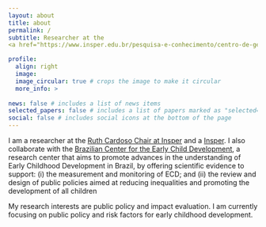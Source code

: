 ```yaml
---
layout: about
title: about
permalink: /
subtitle: Researcher at the 
<a href="https://www.insper.edu.br/pesquisa-e-conhecimento/centro-de-gestao-e-politicas-publicas/catedra-ruth-cardoso/">Ruth Cardoso Chair at Insper</a>|Lecturer at <a href="https://www.insper.edu.br/en/">Insper</a>

profile:
  align: right
  image: 
  image_circular: true # crops the image to make it circular
  more_info: >
    
news: false # includes a list of news items
selected_papers: false # includes a list of papers marked as "selected={true}"
social: false # includes social icons at the bottom of the page
---
```


I am a researcher at the [Ruth Cardoso Chair at Insper](https://www.insper.edu.br/pesquisa-e-conhecimento/centro-de-gestao-e-politicas-publicas/catedra-ruth-cardoso/) and a [Insper](https://www.insper.edu.br/en/). I also collaborate with the [Brazilian Center for the Early Child Development](https://cpapi.org.br/en), a research center that aims to promote advances in the understanding of Early Childhood Development in Brazil, by offering scientific evidence to support: (i) the measurement and monitoring of ECD; and (ii) the review and design of public policies aimed at reducing inequalities and promoting the development of all children

My research interests are public policy and impact evaluation. I am currently focusing on public policy and risk factors for early childhood development.
